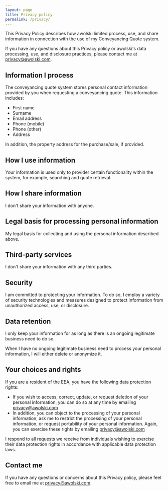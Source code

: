 ```yaml
---
layout: page
title: Privacy policy
permalink: /privacy/
---
```


This Privacy Policy describes how awolski limited process, use, and share information in connection with the use of my Conveyancing Quote system.

If you have any questions about this Privacy policy or awolski's data processing, use, and disclosure practices, please contact me at [privacy@awolski.com](mailto:privacy@awolski.com).

## Information I process

The conveyancing quote system stores personal contact information provided by you when requesting a conveyancing quote. This information includes:

* First name
* Surname
* Email address
* Phone (mobile)
* Phone (other)
* Address

In addition, the property address for the purchase/sale, if provided.

## How I use information

Your information is used only to provider certain functionality within the system, for example, searching and quote retrieval. 

## How I share information

I don't share your information with anyone.

## Legal basis for processing personal information

My legal basis for collecting and using the personal information described above.

## Third-party services

I don't share your information with any third parties.

## Security

I am committed to protecting your information. To do so, I employ a variety of security technologies and measures designed to protect information from unauthorized access, use, or disclosure.

## Data retention

I only keep your information for as long as there is an ongoing legitimate business need to do so.

When I have no ongoing legitimate business need to process your personal information, I will either delete or anonymize it.

## Your choices and rights

If you are a resident of the EEA, you have the following data protection rights:

* If you wish to access, correct, update, or request deletion of your personal information, you can do so at any time by emailing [privacy@awolski.com](mailto:privacy@awolski.com)
* In addition, you can object to the processing of your personal information, ask me to restrict the processing of your personal information, or request portability of your personal information. Again, you can exercise these rights by emailing [privacy@awolski.com](mailto:privacy@awolski.com)

I respond to all requests we receive from individuals wishing to exercise their data protection rights in accordance with applicable data protection laws.

## Contact me

If you have any questions or concerns about this Privacy policy, please feel free to email me at [privacy@awolski.com](mailto:privacy@awolski.com).

